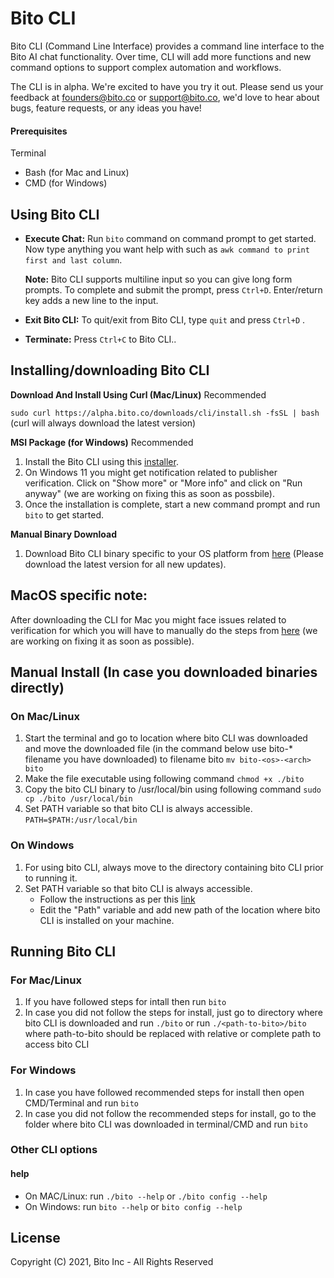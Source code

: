 # Bito CLI
Bito CLI (Command Line Interface) provides a command line interface to the Bito AI chat functionality. Over time, CLI will add more functions and new command options to support complex automation and workflows.

The CLI is in alpha.  We're excited to have you try it out.  Please send us your feedback at founders@bito.co or support@bito.co, we'd love to hear about bugs, feature requests, or any ideas you have!

#### Prerequisites

Terminal
* Bash (for Mac and Linux)
* CMD (for Windows)

## Using Bito CLI
- **Execute Chat:** Run ```bito``` command on command prompt to get started. Now type anything you want help with such as `awk command to print first and last column`.

    **Note:** Bito CLI supports multiline input so you can give long form prompts. To complete and submit the prompt, press `Ctrl+D`. Enter/return key adds a new line to the input.
- **Exit Bito CLI:** To quit/exit from Bito CLI, type ```quit``` and press ```Ctrl+D``` .
- **Terminate:** Press ```Ctrl+C``` to Bito CLI..
## Installing/downloading Bito CLI

**Download And Install Using Curl (Mac/Linux)** Recommended

```sudo curl https://alpha.bito.co/downloads/cli/install.sh -fsSL | bash``` (curl will always download the latest version)

**MSI Package (for Windows)** Recommended

1. Install the Bito CLI using this [installer](https://github.com/gitbito/CLI/raw/main/version-1.0/BitoCLI.msi).
2. On Windows 11 you might get notification related to publisher verification. Click on "Show more" or "More info" and click on "Run anyway" (we are working on fixing this as soon as possbile).
3. Once the installation is complete, start a new command prompt and run ```bito``` to get started.

**Manual Binary Download**
1. Download Bito CLI binary specific to your OS platform from [here](https://github.com/gitbito/CLI/tree/main/version-1.0) (Please download the latest version for all new updates).

## MacOS specific note:
After downloading the CLI for Mac you might face issues related to verification for which you will have to manually do the steps from [here](https://support.apple.com/en-in/guide/mac-help/mh40616/mac) (we are working on fixing it as soon as possible).

## Manual Install (In case you downloaded binaries directly)
### On Mac/Linux
1. Start the terminal and go to location where bito CLI was downloaded and move the downloaded file (in the command below use bito-* filename you have downloaded) to filename bito
    ``` mv bito-<os>-<arch> bito ```
2. Make the file executable using following command
   ```chmod +x ./bito```
3. Copy the bito CLI binary to /usr/local/bin using following command
    ```sudo cp ./bito /usr/local/bin```
4. Set PATH variable so that bito CLI is always accessible.
    ```PATH=$PATH:/usr/local/bin```
### On Windows
1. For using bito CLI, always move to the directory containing bito CLI prior to running it.
2. Set PATH variable so that bito CLI is always accessible.
    * Follow the instructions as per this [link](https://share.bito.co/static/share?aid=02f4506f-1208-4d97-bb1d-96f3b4a1a017)
    * Edit the "Path" variable and add new path of the location where bito CLI is installed on your machine.

## Running Bito CLI
### For Mac/Linux
1. If you have followed steps for intall then run
    ```bito```
2. In case you did not follow the steps for install, just go to directory where bito CLI is downloaded and run ```./bito``` or run ```./<path-to-bito>/bito``` where path-to-bito should be replaced with relative or complete path to access bito CLI
### For Windows
1. In case you have followed recommended steps for install then open CMD/Terminal and run
    ```bito```
2. In case you did not follow the recommended steps for install, go to the folder where bito CLI was downloaded in terminal/CMD and run ```bito```

### Other CLI options
#### help
- On MAC/Linux: run ```./bito --help``` or ```./bito config --help```
- On Windows: run ```bito --help``` or ```bito config --help```     
## License ##

Copyright (C) 2021, Bito Inc - All Rights Reserved
